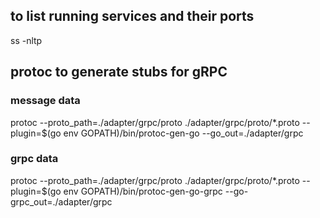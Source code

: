 ## to list running services and their ports
ss -nltp

## protoc to generate stubs for gRPC
### message data
protoc --proto_path=./adapter/grpc/proto ./adapter/grpc/proto/*.proto --plugin=$(go env GOPATH)/bin/protoc-gen-go --go_out=./adapter/grpc

### grpc data
protoc --proto_path=./adapter/grpc/proto ./adapter/grpc/proto/*.proto --plugin=$(go env GOPATH)/bin/protoc-gen-go-grpc --go-grpc_out=./adapter/grpc

